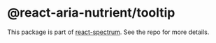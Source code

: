 # @react-aria-nutrient/tooltip

This package is part of [react-spectrum](https://github.com/adobe/react-spectrum). See the repo for more details.
